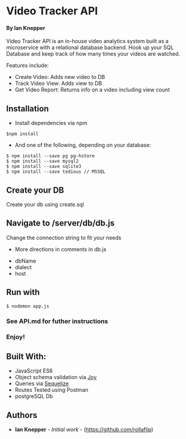 # Video Tracker API
#### By Ian Knepper

Video Tracker API is an in-house video analytics system built as a microservice with a relational database backend. Hook up your SQL Database and keep track of how many times your videos are watched.

Features include:
- Create Video: Adds new video to DB
- Track Video View: Adds view to DB
- Get Video Report: Returns info on a video including view count

## Installation

- Install dependencies via npm
```
$npm install
```
- And one of the following, depending on your database:
```
$ npm install --save pg pg-hstore
$ npm install --save mysql2
$ npm install --save sqlite3
$ npm install --save tedious // MSSQL
```
## Create your DB
Create your db using create.sql

## Navigate to /server/db/db.js
Change the connection string to fit your needs
* More directions in comments in db.js
- dbName
- dialect
- host

## Run with
```
$ nodemon app.js
```

### See API.md for futher instructions
### Enjoy!

## Built With:
- JavaScript ES6
- Object schema validation via [Joy](https://github.com/hapijs/joi)
- Queries via [Sequelize](http://docs.sequelizejs.com/manual/installation/getting-started.html)
- Routes Tested using Postman
- postgreSQL Db

## Authors

- **Ian Knepper** - _Initial work_ - (https://github.com/rollaflip)
